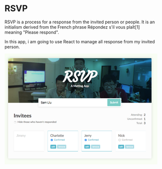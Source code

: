 # RSVP
RSVP is a process for a response from the invited person or people. It is an initialism derived from the French phrase Répondez s'il vous plaît[1] meaning "Please respond".


In this app, i am going to use React to manage all response from my  invited person.

![alt text](https://raw.githubusercontent.com/nullmicgo/RSVP/master/screen.png)


